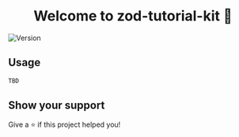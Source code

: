 <h1 align="center">Welcome to zod-tutorial-kit 👋</h1>
<p>
  <img alt="Version" src="https://img.shields.io/badge/version-0.0.1-blue.svg?cacheSeconds=2592000" />
</p>

## Usage

```sh
TBD
```

## Show your support

Give a ⭐️ if this project helped you!
